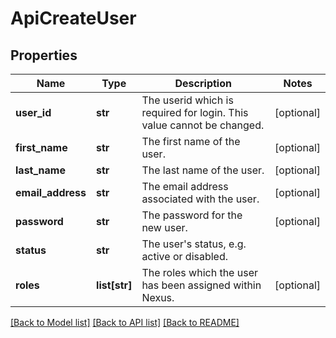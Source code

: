 # ApiCreateUser

## Properties
Name | Type | Description | Notes
------------ | ------------- | ------------- | -------------
**user_id** | **str** | The userid which is required for login. This value cannot be changed. | [optional] 
**first_name** | **str** | The first name of the user. | [optional] 
**last_name** | **str** | The last name of the user. | [optional] 
**email_address** | **str** | The email address associated with the user. | [optional] 
**password** | **str** | The password for the new user. | [optional] 
**status** | **str** | The user&#39;s status, e.g. active or disabled. | 
**roles** | **list[str]** | The roles which the user has been assigned within Nexus. | [optional] 

[[Back to Model list]](../README.md#documentation-for-models) [[Back to API list]](../README.md#documentation-for-api-endpoints) [[Back to README]](../README.md)



